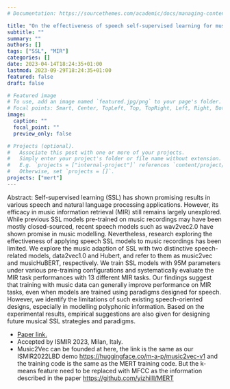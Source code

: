 ```yaml
---
# Documentation: https://sourcethemes.com/academic/docs/managing-content/

title: "On the effectiveness of speech self-supervised learning for musicCCF none"
subtitle: ""
summary: ""
authors: []
tags: ["SSL", "MIR"]
categories: []
date: 2023-04-14T18:24:35+01:00
lastmod: 2023-09-29T18:24:35+01:00
featured: false
draft: false

# Featured image
# To use, add an image named `featured.jpg/png` to your page's folder.
# Focal points: Smart, Center, TopLeft, Top, TopRight, Left, Right, BottomLeft, Bottom, BottomRight.
image:
  caption: ""
  focal_point: ""
  preview_only: false

# Projects (optional).
#   Associate this post with one or more of your projects.
#   Simply enter your project's folder or file name without extension.
#   E.g. `projects = ["internal-project"]` references `content/project/deep-learning/index.md`.
#   Otherwise, set `projects = []`.
projects: ["mert"]
---
```

Abstract: Self-supervised learning (SSL) has shown promising results in various speech and natural language processing applications. However, its efficacy in music information retrieval (MIR) still remains largely unexplored. While previous SSL models pre-trained on music recordings may have been mostly closed-sourced, recent speech models such as wav2vec2.0 have shown promise in music modelling. Nevertheless, research exploring the effectiveness of applying speech SSL models to music recordings has been limited. We explore the music adaption of SSL with two distinctive speech-related models, data2vec1.0 and Hubert, and refer to them as music2vec and musicHuBERT, respectively. We train  SSL models with 95M parameters under various pre-training configurations and systematically evaluate the MIR task performances with 13 different MIR tasks. Our findings suggest that training with music data can generally improve performance on MIR tasks, even when models are trained using paradigms designed for speech. However, we identify the limitations of such existing speech-oriented designs, especially in modelling polyphonic information. Based on the experimental results, empirical suggestions are also given for designing future musical SSL strategies and paradigms.


- <a href="https://arxiv.org/pdf/2307.05161.pdf" target="_blank">Paper link.</a>
- Accepted by ISMIR 2023, Milan, Italy.
- Music2Vec can be founded at here, the link is the same as our ISMIR2022LBD demo https://huggingface.co/m-a-p/music2vec-v1 and the training code is the same as the MERT training code. But the k-means feature need to be replaced with MFCC as the information described in the paper https://github.com/yizhilll/MERT
